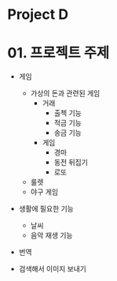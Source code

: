 # Project D

# 01. 프로젝트 주제

- 게임
    - 가상의 돈과 관련된 게임
        - 거래
            - 출첵 기능
            - 적금 기능
            - 송금 기능
        - 게임
            - 경마
            - 동전 뒤집기
            - 로또
    - 룰렛
    - 야구 게임

- 생활에 필요한 기능
    - 날씨
    - 음악 재생 기능

- 번역

- 검색해서 이미지 보내기
